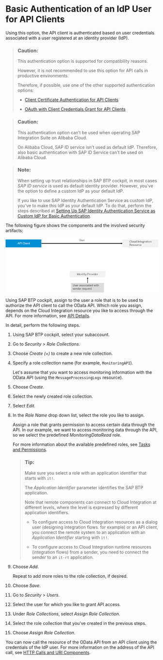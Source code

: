 <!-- loio57f104d5b6064720bdca826c6698d34c -->

# Basic Authentication of an IdP User for API Clients

Using this option, the API client is authenticated based on user credentials associated with a user registered at an identity provider \(IdP\).

> ### Caution:  
> This authentication option is supported for compatibility reasons.
> 
> However, it is not recommended to use this option for API calls in productive environments.
> 
> Therefore, if possible, use one of the other supported authentication options:
> 
> -   [Client Certificate Authentication for API Clients](client-certificate-authentication-for-api-clients-d9ca0ac.md)
> 
> -   [OAuth with Client Credentials Grant for API Clients](oauth-with-client-credentials-grant-for-api-clients-20e26a8.md)

> ### Caution:  
> This authentication option can’t be used when operating SAP Integration Suite on Alibaba Cloud.
> 
> On Alibaba Cloud, SAP ID service isn't used as default IdP. Therefore, also basic authentication with SAP ID Service can't be used on Alibaba Cloud.

> ### Note:  
> When setting up trust relationships in SAP BTP cockpit, in most cases *SAP ID service* is used as default identity provider. However, you've the option to define a custom IdP as your default IdP.
> 
> If you like to use SAP Identity Authentication Service as custom IdP, you've to make this IdP as your default IdP. To do that, perform the steps described at [Setting Up SAP Identity Authentication Service as Custom IdP for Basic Authentication](setting-up-sap-identity-authentication-service-as-custom-idp-for-basic-authentication-0668507.md).

The following figure shows the components and the involved security artifacts:

![API client is authenticated based on user credentials associated with a user registered at an identity provider. You can access the Cloud Integration resource through the API. Thanks to the Cloud Integration resource, you can assign roles to users.](images/CF_API_BAsic_IdP_e828f5a.png)

Using SAP BTP cockpit, assign to the user a role that is to be used to authorize the API client to call the OData API. Which role you assign, depends on the Cloud Integration resource you like to access through the API. For more information, see [API Details](../50-Development/api-details-014d6ad.md).

In detail, perform the following steps.

1.  Using SAP BTP cockpit, select your subaccount.

2.  Go to *Security* \> *Role Collections*.

3.  Choose *Create \(+\)* to create a new role collection.

4.  Specify a role collection name \(for example, `MonitoringAPI`\).

    Let's assume that you want to access monitoring information with the OData API \(using the `MessageProcessingLogs` resource\).

5.  Choose *Create*.

6.  Select the newly created role collection.

7.  Select *Edit*.

8.  In the *Role Name* drop down list, select the role you like to assign.

    Assign a role that grants permission to access certain data through the API. In our example, we want to access monitoring data through the API, so we select the predefined *MonitoringDataRead* role.

    For more information about the available predefined roles, see [Tasks and Permissions](../60-Security/tasks-and-permissions-556d557.md).

    > ### Tip:  
    > Make sure you select a role with an application identifier that starts with `it!`.
    > 
    > The *Application Identifier* parameter identifies the SAP BTP application.
    > 
    > Note that remote components can connect to Cloud Integration at different levels, where the level is expressed by different application identifiers.
    > 
    > -   To configure access to Cloud Integration resources as a dialog user \(designing integration flows. for example\) or an API client, you connect the remote system to an application with an *Application Identifier* starting with `it!`.
    > 
    > -   To configure access to Cloud Integration runtime resources \(integration flows\) from a sender, you need to connect the sender to an `it-rt` application.

9.  Choose *Add*.

    Repeat to add more roles to the role collection, if desired.

10. Choose *Save*.

11. Go to *Security* \> *Users*.

12. Select the user for which you like to grant API access.

13. Under *Role Collections*, select *Assign Role Collection*.

14. Select the role collection that you've created in the previous steps.

15. Choose *Assign Role Collection*.


You can now call the resource of the OData API from an API client using the credentials of the IdP user. For more information on the address of the API call, see [HTTP Calls and URI Components](../50-Development/http-calls-and-uri-components-ca75e12.md).

